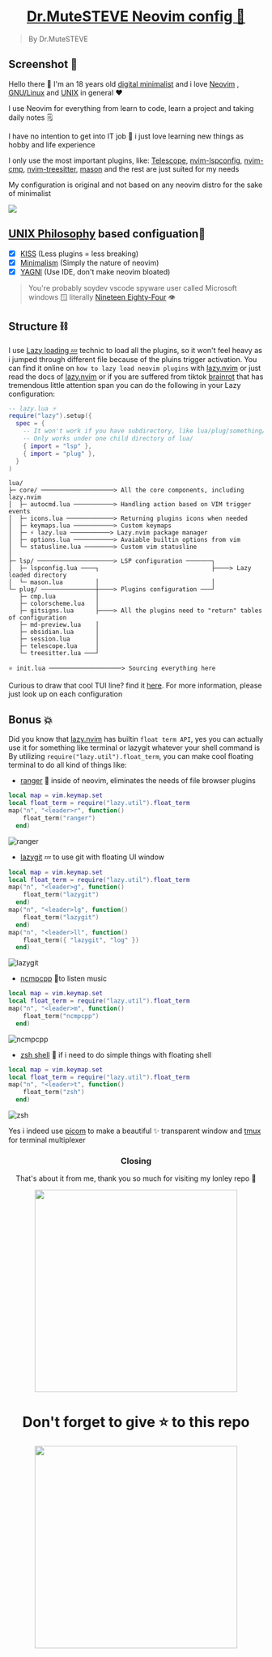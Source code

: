 <a href="https://www.youtube.com/watch?v=dQw4w9WgXcQ">
<h1 align="center"> Dr.MuteSTEVE Neovim config 📝</h1>
</a>

> By Dr.MuteSTEVE

Screenshot 📸
---
Hello there 👋 I'm an 18 years old [digital minimalist](https://archive.org/details/digital-minimalism-by-cal-newport) and i love [Neovim](https://neovim.io/) , [GNU/Linux](https://www.gnu.org/gnu/linux-and-gnu.html) and [UNIX](https://id.wikipedia.org/wiki/Unix) in general ♥️

I use Neovim for everything from learn to code, learn a project and taking daily notes 🗒️

I have no intention to get into IT job 💼 i just love learning new things as hobby and life experience

I only use the most important plugins, like: [Telescope](https://github.com/nvim-telescope/telescope.nvim), [nvim-lspconfig](https://github.com/neovim/nvim-lspconfig), [nvim-cmp](https://github.com/hrsh7th/nvim-cmp), [nvim-treesitter](https://github.com/nvim-treesitter/nvim-treesitter), [mason](https://github.com/williamboman/mason.nvim) and the rest are just suited for my needs

My configuration is original and not based on any neovim distro for the sake of minimalist

<a href="https://www.youtube.com/watch?v=dqw4w9wgxcq">
<img src="./img/lazy-packages.png">
</a>

[UNIX Philosophy](https://en.wikipedia.org/wiki/Unix_philosophy) based configuation🐧
---
- [x] [KISS](https://en.wikipedia.org/wiki/KISS_principle) (Less plugins = less breaking)
- [x] [Minimalism](https://en.wikipedia.org/wiki/Minimalism_(computing)) (Simply the nature of neovim)
- [x] [YAGNI](https://en.wikipedia.org/wiki/You_aren%27t_gonna_need_it) (Use IDE, don't make neovim bloated)
> You're probably soydev vscode spyware user called Microsoft windows 🪟 literally [Nineteen Eighty-Four](https://id.wikipedia.org/wiki/Nineteen_Eighty-Four) 👁️

Structure ⛓️
---
I use [Lazy loading 💤](https://en.wikipedia.org/wiki/Lazy_loading) technic to load all the plugins, so it won't feel heavy as i jumped through different file because of the pluins trigger activation. You can find it online on `how to lazy load neovim plugins` with [lazy.nvim](https://github.com/folke/lazy.nvim) or just read the docs of [lazy.nvim](https://github.com/folke/lazy.nvim) or if you are suffered from tiktok [brainrot](https://news.yahoo.com/what-is-brain-rot-tiktokers-are-using-the-term-to-describe-the-impact-of-being-chronically-online-211105483.html) that has tremendous little attention span you can do the following in your Lazy configuration:
```lua
-- lazy.lua ⚡
require("lazy").setup({
  spec = {
    -- It won't work if you have subdirectory, like lua/plug/something/
    -- Only works under one child directory of lua/
    { import = "lsp" }, 
    { import = "plug" },
  }
)
```
    lua/
    ├─ core/ ────────────────────> All the core components, including lazy.nvim
    │  ├─ autocmd.lua ───────────> Handling action based on VIM trigger events
    │  ├─ icons.lua ─────────────> Returning plugins icons when needed
    │  ├─ keymaps.lua ───────────> Custom keymaps
    │  ├─ ⚡ lazy.lua ───────────> Lazy.nvim package manager
    │  ├─ options.lua ───────────> Avaiable builtin options from vim
    │  └─ statusline.lua ────────> Custom vim statusline
    │
    ├─ lsp/ ─────────────────────> LSP configuration ───────┐
    │  ├─ lspconfig.lua ────┐                               ├────> Lazy loaded directory
    │  └─ mason.lua         │                               │
    └─ plug/ ───────────────┼────> Plugins configuration ───┘
       ├─ cmp.lua           │
       ├─ colorscheme.lua   │
       ├─ gitsigns.lua      ├────> All the plugins need to "return" tables of configuration
       ├─ md-preview.lua    │
       ├─ obsidian.lua      │
       ├─ session.lua       │
       ├─ telescope.lua     │
       └─ treesitter.lua ───┘

    ⭐ init.lua ────────────────────> Sourcing everything here

Curious to draw that cool TUI line? find it [here](https://en.wikipedia.org/wiki/Box-drawing_character). For more information, please just look up on each configuration

Bonus 💥
---
Did you know that [lazy.nvim](https://github.com/folke/lazy.nvim) has builtin `float term API`, yes you can actually use it for something like terminal or lazygit whatever your shell command is
By utilizing `require("lazy.util").float_term`, you can make cool floating terminal to do all kind of things like:
- [ranger](https://github.com/ranger/ranger) 📂 inside of neovim, eliminates the needs of file browser plugins
```lua
local map = vim.keymap.set
local float_term = require("lazy.util").float_term
map("n", "<leader>r", function()
    float_term("ranger")
  end)
```
![ranger](./img/ranger.png) 
- [lazygit](https://github.com/jesseduffield/lazygit) 💤 to use git with floating UI window
```lua
local map = vim.keymap.set
local float_term = require("lazy.util").float_term
map("n", "<leader>g", function()
    float_term("lazygit")
  end)
map("n", "<leader>lg", function()
    float_term("lazygit")
  end)
map("n", "<leader>ll", function()
    float_term({ "lazygit", "log" })
  end)
```

![lazygit](./img/lazygit.png) 
- [ncmpcpp](https://github.com/ncmpcpp/ncmpcpp) 🎵to listen music
```lua
local map = vim.keymap.set
local float_term = require("lazy.util").float_term
map("n", "<leader>m", function()
    float_term("ncmpcpp")
  end)
```

![ncmpcpp](./img/ncmpcpp.png) 
- [zsh shell](https://ohmyz.sh/) 🐌 if i need to do simple things with floating shell

```lua
local map = vim.keymap.set
local float_term = require("lazy.util").float_term
map("n", "<leader>t", function()
    float_term("zsh")
  end)
```
![zsh](./img/zsh.png) 

Yes i indeed use [picom](https://wiki.archlinux.org/title/Picom) to make a beautiful ✨ transparent window and [tmux](https://github.com/tmux/tmux) for terminal multiplexer

<h3 align="center">Closing</h3>
<p align="center">That's about it from me, thank you so much for visiting my lonley repo 🫠</p>

<a href="https://www.youtube.com/watch?v=dQw4w9WgXcQ">
    <div align="center">
        <img src="./img/IuseArchbtw.jpg" width="400" align="center">
    </div>
</a>

<h1 align="center">Don't forget to give ⭐ to this repo</h1>

<a href="https://www.youtube.com/watch?v=dQw4w9WgXcQ">
    <div align="center">
        <img src="./img/meme.jpg" width="400" align="center">
    </div>
</a>
